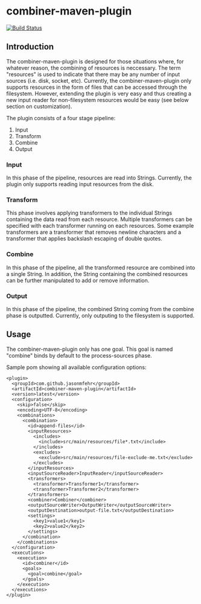 # combiner-maven-plugin

[![Build Status](https://travis-ci.org/jasonmfehr/combiner-maven-plugin.svg?branch=master)](https://travis-ci.org/jasonmfehr/combiner-maven-plugin)

## Introduction
The combiner-maven-plugin is designed for those situations where, for whatever reason, the combining of resources is neccessary.  The term "resources" is used to indicate that there may be any number of input sources (i.e. disk, socket, etc).  Currently, the combiner-maven-plugin only supports resources in the form of files that can be accessed through the filesystem.  However, extending the plugin is very easy and thus creating a new input reader for non-filesystem resources would be easy (see below section on customization).

The plugin consists of a four stage pipeline:

1. Input
2. Transform
3. Combine
4. Output

### Input
In this phase of the pipeline, resources are read into Strings.  Currently, the plugin only supports reading input resources from the disk.

### Transform
This phase involves applying transformers to the individual Strings containing the data read from each resource.  Multiple transformers can be specified with each transformer running on each resources.  Some example transformers are a transformer that removes newline characters and a transformer that applies backslash escaping of double quotes.

### Combine
In this phase of the pipeline, all the transformed resource are combined into a single String.  In addition, the String containing the combined resources can be further manipulated to add or remove information.

### Output
In this phase of the pipeline, the combined String coming from the combine phase is outputted.  Currently, only outputing to the filesystem is supported.

## Usage
The combiner-maven-plugin only has one goal.  This goal is named "combine" binds by default to the process-sources phase.

Sample pom showing all available configuration options:
```
<plugin>
  <groupId>com.github.jasonmfehr</groupId>
  <artifactId>combiner-maven-plugin</artifactId>
  <version>latest</version>
  <configuration>
    <skip>false</skip>
    <encoding>UTF-8</encoding>
    <combinations>
      <combination>
        <id>append-files</id>
        <inputResources>
          <includes>
            <include>src/main/resources/file*.txt</include>
          </includes>
          <excludes>
            <exclude>src/main/resources/file-exclude-me.txt</exclude>
          </excludes>
        </inputResources>
        <inputSourceReader>InputReader</inputSourceReader>
        <transformers>
          <transformer>Transformer1</transformer>
          <transformer>Transformer2</transformer>
        </transformers>
        <combiner>Combiner</combiner>
        <outputSourceWriter>OutputWriter</outputSourceWriter>
        <outputDestination>output-file.txt</outputDestination>
        <settings>
          <key1>value1</key1>
          <key2>value2</key2>
        </settings>
      </combination>
    </combinations>
  </configuration>
  <executions>
    <execution>
      <id>combiner</id>
      <goals>
        <goal>combine</goal>
      </goals>
    </execution>
  </executions>
</plugin>
```
